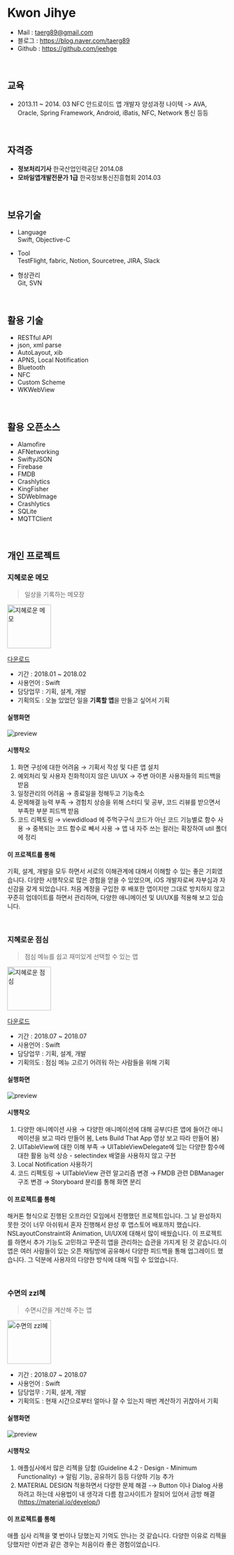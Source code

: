 
# Kwon Jihye 

- Mail  :  taerg89@gmail.com
- 블로그  :  https://blog.naver.com/taerg89
- Github  :  https://github.com/jeehge


<br>

## 교육

- 2013.11 ~ 2014. 03 NFC 안드로이드 앱 개발자 양성과정 나이텍 -> AVA, Oracle, Spring Framework, Android, iBatis, NFC, Network 통신 등등

<br>

## 자격증

- **정보처리기사**  한국산업인력공단    2014.08
- **모바일앱개발전문가 1급**    한국정보통신진흥협회  2014.03

<br>

## 보유기술

- Language   
    Swift, Objective-C 

- Tool   
    TestFlight, fabric, Notion, Sourcetree, JIRA, Slack

- 형상관리   
    Git, SVN
    

<br>

## 활용 기술

- RESTful API
- json, xml parse
- AutoLayout, xib
- APNS, Local Notification
- Bluetooth
- NFC
- Custom Scheme
- WKWebView

  
<br>

## 활용 오픈소스

- Alamofire
- AFNetworking
- SwiftyJSON
- Firebase
- FMDB
- Crashlytics
- KingFisher
- SDWebImage
- Crashlytics
- SQLite
- MQTTClient


<br>

## **개인 프로젝트**

### **지혜로운 메모**
 >  일상을 기록하는 메모장

<img width="100" src="./Image/memo_icon.png" alt="지혜로운 메모">

[다운로드](https://apps.apple.com/us/app/jhmemo/id1347454816?l=ko&ls=1&mt=8%29)

- 기간 : 2018.01 ~ 2018.02
- 사용언어 : Swift
- 담당업무 : 기획, 설계, 개발
- 기획의도 : 오늘 있었던 일을 **기록할 앱**을 만들고 싶어서 기획

#### 실행화면

![preview](./Image/project_memo.png)

#### 시행착오

1. 화면 구성에 대한 어려움 → 기획서 작성 및 다른 앱 설치
2. 예외처리 및 사용자 친화적이지 않은 UI/UX  → 주변 아이폰 사용자들의 피드백을 받음
3. 일정관리의 어려움 → 종료일을 정해두고 기능축소
4. 문제해결 능력 부족 → 경험치 상승을 위해 스터디 및 공부, 코드 리뷰를 받으면서 부족한 부분 피드백 받음
5. 코드 리펙토링 
    → viewdidload 에 주먹구구식 코드가 아닌 코드 기능별로 함수 사용 
    → 중복되는 코드 함수로 빼서 사용 
    → 앱 내 자주 쓰는 컬러는 확장하여 util 폴더에 정리 

#### 이 프로젝트를 통해

기획, 설계, 개발을 모두 하면서 서로의 이해관계에 대해서 이해할 수 있는 좋은 기회였습니다. 다양한 시행착오로 많은 경험을 얻을 수 있었으며, iOS 개발자로써 자부심과 자신감을 갖게 되었습니다. 처음 계정을 구입한 후 배포한 앱이지만 그대로 방치하지 않고 꾸준히 업데이트를 하면서 관리하며, 다양한 애니메이션 및 UI/UX를 적용해 보고 있습니다. 




<br>

### **지혜로운 점심**
 >  점심 메뉴를 쉽고 재미있게 선택할 수 있는 앱

<img width="100" src="./Image/lunch_icon.png" alt="지혜로운 점심">

[다운로드](https://apps.apple.com/us/app/지혜로운-점심/id1440288017)

- 기간 : 2018.07 ~ 2018.07
- 사용언어 : Swift
- 담당업무 : 기획, 설계, 개발
- 기획의도 : 점심 메뉴 고르기 어려워 하는 사람들을 위해 기획

#### 실행화면

![preview](./Image/project_lunch.png)

#### 시행착오

1. 다양한 애니메이션 사용 → 다양한 애니메이션에 대해 공부(다른 앱에 들어간 애니메이션을 보고 따라 만들어 봄, Lets Build That App 영상 보고 따라 만들어 봄)
2. UITableView에 대한 이해 부족 → UITableViewDelegate에 있는 다양한 함수에 대한 활용 능력 상승 - selectindex 배열을 사용하지 않고 구현 
3. Local Notification 사용하기
4. 코드 리펙토링 
    → UITableView 관련 알고리즘 변경
    → FMDB 관련 DBManager 구조 변경
    → Storyboard 분리를 통해 화면 분리

#### 이 프로젝트를 통해

해커톤 형식으로 진행된 오프라인 모임에서 진행했던 프로젝트입니다. 그 날 완성하지 못한 것이 너무 아쉬워서 혼자 진행해서 완성 후 앱스토어 배포까지 했습니다. NSLayoutConstraint와 Animation, UI/UX에 대해서 많이 배웠습니다. 이 프로젝트를 하면서 추가 기능도 고민하고 꾸준히 앱을 관리하는 습관을 가지게 된 것 같습니다.이 앱은 여러 사람들이 있는 오픈 채팅방에 공유해서 다양한 피드백을 통해 업그레이드 했습니다. 그 덕분에 사용자의 다양한 방식에 대해 익힐 수 있었습니다.




<br>

### **수면의 zzl혜**
 >  수면시간을 계산해 주는 앱

<img width="100" src="./Image/sleep_icon.png" alt="수면의 zzl혜">

<!-- [다운로드](https://apps.apple.com/us/app/지혜로운-점심/id1440288017) -->

- 기간 : 2018.07 ~ 2018.07
- 사용언어 : Swift
- 담당업무 : 기획, 설계, 개발
- 기획의도 : 현재 시간으로부터 얼마나 잘 수 있는지 매번 계산하기 귀찮아서 기획

#### 실행화면

![preview](./Image/project_sleep.png)

#### 시행착오

1. 애플심사에서 많은 리젝을 당함 (Guideline 4.2 - Design - Minimum Functionality) → 알림 기능, 공유하기 등등 다양하 기능 추가
2. MATERIAL DESIGN 적용하면서 다양한 문제 해결 -→ Button 이나 Dialog 사용하려고 하는데 사용법이 내 생각과 다름
    참고사이트가 잘되어 있어서 금방 해결 (https://material.io/develop/)


#### 이 프로젝트를 통해
애플 심사 리젝을 몇 번이나 당했는지 기억도 안나는 것 같습니다. 다양한 이유로 리젝을 당했지만 이번과 같은 경우는 처음이라 좋은 경험이었습니다.

